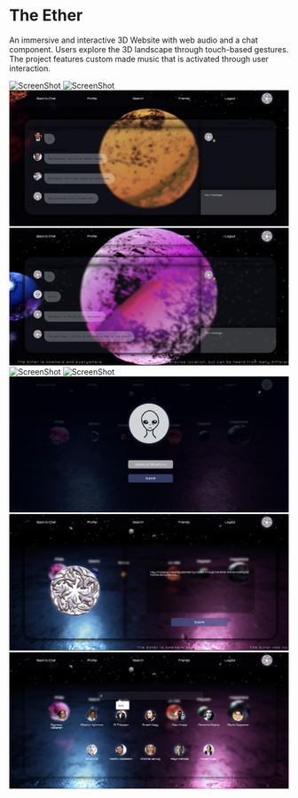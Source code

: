 # The Ether


An immersive and interactive 3D Website with web
audio and a chat component. Users explore the 3D
landscape through touch-based gestures. The project
features custom made music that is activated through
user interaction.


![ScreenShot](client/public/screenshots/1.png)
![ScreenShot](client/public/screenshots/2.png)
![ScreenShot](client/public/screenshots/4.png)
![ScreenShot](client/public/screenshots/5.png)
![ScreenShot](client/public/screenshots/6.png)
![ScreenShot](client/public/screenshots/7.png)
![ScreenShot](client/public/screenshots/8.png)
![ScreenShot](client/public/screenshots/9.png)
![ScreenShot](client/public/screenshots/10.png)








